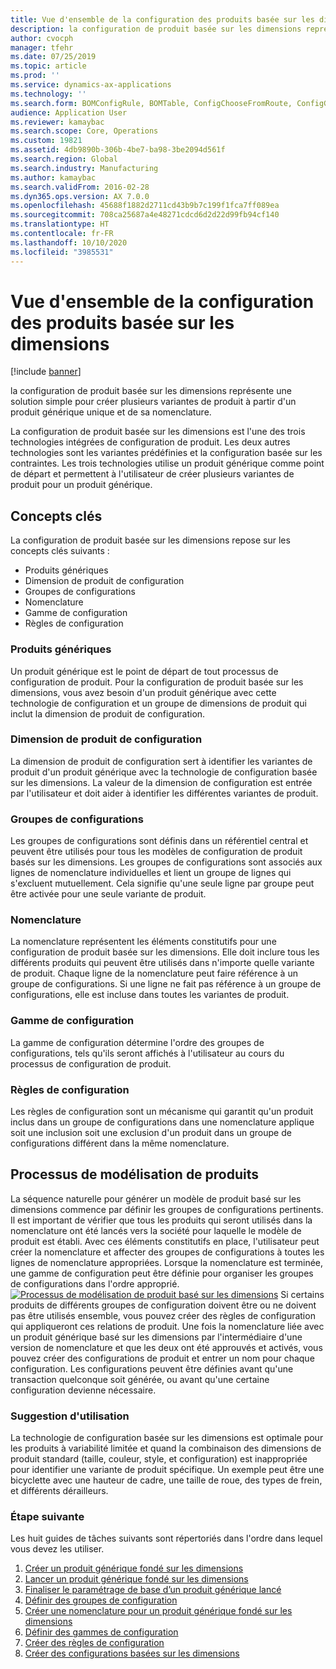 ```yaml
---
title: Vue d'ensemble de la configuration des produits basée sur les dimensions
description: la configuration de produit basée sur les dimensions représente une solution simple pour créer plusieurs variantes de produit à partir d'un produit générique unique et de sa nomenclature.
author: cvocph
manager: tfehr
ms.date: 07/25/2019
ms.topic: article
ms.prod: ''
ms.service: dynamics-ax-applications
ms.technology: ''
ms.search.form: BOMConfigRule, BOMTable, ConfigChooseFromRoute, ConfigGroup, ConfigHierarchy, EcoResDimensionBasedConfiguration
audience: Application User
ms.reviewer: kamaybac
ms.search.scope: Core, Operations
ms.custom: 19821
ms.assetid: 4db9890b-306b-4be7-ba98-3be2094d561f
ms.search.region: Global
ms.search.industry: Manufacturing
ms.author: kamaybac
ms.search.validFrom: 2016-02-28
ms.dyn365.ops.version: AX 7.0.0
ms.openlocfilehash: 45688f1882d2711cd43b9b7c199f1fca7ff089ea
ms.sourcegitcommit: 708ca25687a4e48271cdcd6d2d22d99fb94cf140
ms.translationtype: HT
ms.contentlocale: fr-FR
ms.lasthandoff: 10/10/2020
ms.locfileid: "3985531"
---
```

# <a name="dimension-based-product-configuration-overview"></a>Vue d'ensemble de la configuration des produits basée sur les dimensions

[!include [banner](../includes/banner.md)]

la configuration de produit basée sur les dimensions représente une solution simple pour créer plusieurs variantes de produit à partir d'un produit générique unique et de sa nomenclature.

La configuration de produit basée sur les dimensions est l'une des trois technologies intégrées de configuration de produit. Les deux autres technologies sont les variantes prédéfinies et la configuration basée sur les contraintes. Les trois technologies utilise un produit générique comme point de départ et permettent à l'utilisateur de créer plusieurs variantes de produit pour un produit générique.

## <a name="key-concepts"></a>Concepts clés
La configuration de produit basée sur les dimensions repose sur les concepts clés suivants :

-   Produits génériques
-   Dimension de produit de configuration
-   Groupes de configurations
-   Nomenclature
-   Gamme de configuration
-   Règles de configuration

### <a name="product-masters"></a>Produits génériques

Un produit générique est le point de départ de tout processus de configuration de produit. Pour la configuration de produit basée sur les dimensions, vous avez besoin d'un produit générique avec cette technologie de configuration et un groupe de dimensions de produit qui inclut la dimension de produit de configuration.

### <a name="configuration-product-dimension"></a>Dimension de produit de configuration

La dimension de produit de configuration sert à identifier les variantes de produit d'un produit générique avec la technologie de configuration basée sur les dimensions. La valeur de la dimension de configuration est entrée par l'utilisateur et doit aider à identifier les différentes variantes de produit.

### <a name="configuration-groups"></a>Groupes de configurations

Les groupes de configurations sont définis dans un référentiel central et peuvent être utilisés pour tous les modèles de configuration de produit basés sur les dimensions. Les groupes de configurations sont associés aux lignes de nomenclature individuelles et lient un groupe de lignes qui s'excluent mutuellement. Cela signifie qu'une seule ligne par groupe peut être activée pour une seule variante de produit.

### <a name="bill-of-materials-bom"></a>Nomenclature

La nomenclature représentent les éléments constitutifs pour une configuration de produit basée sur les dimensions. Elle doit inclure tous les différents produits qui peuvent être utilisés dans n'importe quelle variante de produit. Chaque ligne de la nomenclature peut faire référence à un groupe de configurations. Si une ligne ne fait pas référence à un groupe de configurations, elle est incluse dans toutes les variantes de produit.

### <a name="configuration-route"></a>Gamme de configuration

La gamme de configuration détermine l'ordre des groupes de configurations, tels qu'ils seront affichés à l'utilisateur au cours du processus de configuration de produit.

### <a name="configuration-rules"></a>Règles de configuration

Les règles de configuration sont un mécanisme qui garantit qu'un produit inclus dans un groupe de configurations dans une nomenclature applique soit une inclusion soit une exclusion d'un produit dans un groupe de configurations différent dans la même nomenclature.

## <a name="product-modeling-process"></a>Processus de modélisation de produits
La séquence naturelle pour générer un modèle de produit basé sur les dimensions commence par définir les groupes de configurations pertinents. Il est important de vérifier que tous les produits qui seront utilisés dans la nomenclature ont été lancés vers la société pour laquelle le modèle de produit est établi. Avec ces éléments constitutifs en place, l'utilisateur peut créer la nomenclature et affecter des groupes de configurations à toutes les lignes de nomenclature appropriées. Lorsque la nomenclature est terminée, une gamme de configuration peut être définie pour organiser les groupes de configurations dans l'ordre approprié. [![Processus de modélisation de produit basé sur les dimensions](./media/dimension-based-product-modeling-process-v1.png)](./media/dimension-based-product-modeling-process-v1.png) Si certains produits de différents groupes de configuration doivent être ou ne doivent pas être utilisés ensemble, vous pouvez créer des règles de configuration qui appliqueront ces relations de produit. Une fois la nomenclature liée avec un produit générique basé sur les dimensions par l'intermédiaire d'une version de nomenclature et que les deux ont été approuvés et activés, vous pouvez créer des configurations de produit et entrer un nom pour chaque configuration. Les configurations peuvent être définies avant qu'une transaction quelconque soit générée, ou avant qu'une certaine configuration devienne nécessaire.

### <a name="suggested-use"></a>Suggestion d'utilisation

La technologie de configuration basée sur les dimensions est optimale pour les produits à variabilité limitée et quand la combinaison des dimensions de produit standard (taille, couleur, style, et configuration) est inappropriée pour identifier une variante de produit spécifique. Un exemple peut être une bicyclette avec une hauteur de cadre, une taille de roue, des types de frein, et différents dérailleurs.

### <a name="next-step"></a>Étape suivante 

Les huit guides de tâches suivants sont répertoriés dans l'ordre dans lequel vous devez les utiliser. 

1.  [Créer un produit générique fondé sur les dimensions](tasks/create-dimension-based-product-master.md)
2.  [Lancer un produit générique fondé sur les dimensions](tasks/release-dimension-based-product-master.md)
3.  [Finaliser le paramétrage de base d’un produit générique lancé](tasks/complete-basic-setup-released-product-master.md)
4.  [Définir des groupes de configuration](tasks/define-configuration-groups.md)
5.  [Créer une nomenclature pour un produit générique fondé sur les dimensions](tasks/create-bill-materials-dimension-based-product-master.md)
6.  [Définir des gammes de configuration](tasks/define-configuration-route.md)
7.  [Créer des règles de configuration](tasks/create-configuration-rules.md)
8.  [Créer des configurations basées sur les dimensions](tasks/create-dimension-based-configurations.md)

